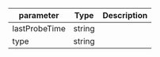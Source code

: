 | parameter | Type | Description |
| ----------- | ----------- |----------- |
| lastProbeTime  |  string  |    |
| type  |  string  |    |